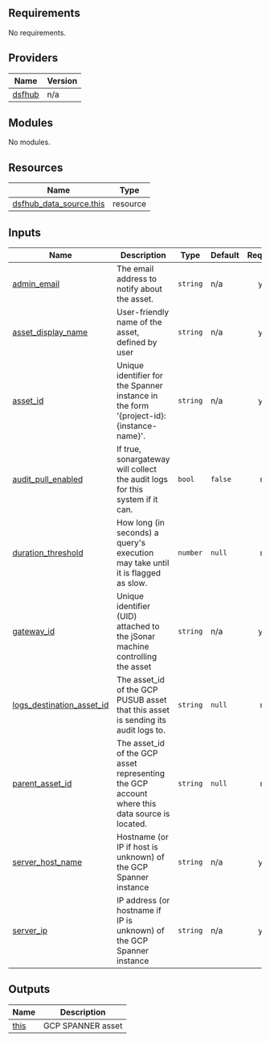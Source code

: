 <!-- BEGIN_TF_DOCS -->
## Requirements

No requirements.

## Providers

| Name | Version |
|------|---------|
| <a name="provider_dsfhub"></a> [dsfhub](#provider\_dsfhub) | n/a |

## Modules

No modules.

## Resources

| Name | Type |
|------|------|
| [dsfhub_data_source.this](https://registry.terraform.io/providers/imperva/dsfhub/latest/docs/resources/data_source) | resource |

## Inputs

| Name | Description | Type | Default | Required |
|------|-------------|------|---------|:--------:|
| <a name="input_admin_email"></a> [admin\_email](#input\_admin\_email) | The email address to notify about the asset. | `string` | n/a | yes |
| <a name="input_asset_display_name"></a> [asset\_display\_name](#input\_asset\_display\_name) | User-friendly name of the asset, defined by user | `string` | n/a | yes |
| <a name="input_asset_id"></a> [asset\_id](#input\_asset\_id) | Unique identifier for the Spanner instance in the form '{project-id}:{instance-name}'. | `string` | n/a | yes |
| <a name="input_audit_pull_enabled"></a> [audit\_pull\_enabled](#input\_audit\_pull\_enabled) | If true, sonargateway will collect the audit logs for this system if it can. | `bool` | `false` | no |
| <a name="input_duration_threshold"></a> [duration\_threshold](#input\_duration\_threshold) | How long (in seconds) a query's execution may take until it is flagged as slow. | `number` | `null` | no |
| <a name="input_gateway_id"></a> [gateway\_id](#input\_gateway\_id) | Unique identifier (UID) attached to the jSonar machine controlling the asset | `string` | n/a | yes |
| <a name="input_logs_destination_asset_id"></a> [logs\_destination\_asset\_id](#input\_logs\_destination\_asset\_id) | The asset\_id of the GCP PUSUB asset that this asset is sending its audit logs to. | `string` | `null` | no |
| <a name="input_parent_asset_id"></a> [parent\_asset\_id](#input\_parent\_asset\_id) | The asset\_id of the GCP asset representing the GCP account where this data source is located. | `string` | `null` | no |
| <a name="input_server_host_name"></a> [server\_host\_name](#input\_server\_host\_name) | Hostname (or IP if host is unknown) of the GCP Spanner instance | `string` | n/a | yes |
| <a name="input_server_ip"></a> [server\_ip](#input\_server\_ip) | IP address (or hostname if IP is unknown) of the GCP Spanner instance | `string` | n/a | yes |

## Outputs

| Name | Description |
|------|-------------|
| <a name="output_this"></a> [this](#output\_this) | GCP SPANNER asset |
<!-- END_TF_DOCS -->